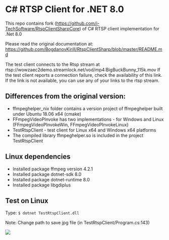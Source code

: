 # C# RTSP Client for .NET 8.0
This repo contains fork (https://github.com/i-TechSoftware/RtspClientSharpCore) of C# RTSP client implementation for .Net 8.0

Please read the original documentation at: https://github.com/BogdanovKirill/RtspClientSharp/blob/master/README.md

The test client connects to the Rtsp stream at rtsp://wowzaec2demo.streamlock.net/vod/mp4:BigBuckBunny_115k.mov
If the test client reports a connection failure, check the availability of this link.  If the link is not available, you can use any of your links to the rtsp stream.

## Differences from the original version:

- ffmpeghelper_nix folder contains a version project of ffmpeghelper built under Ubuntu 18.06 x64 (cmake)
- FFmpegVideoPInvoke has two implementations - for Windows and Linux (FFmpegVideoPInvokeWin, FFmpegVideoPInvokeLinux)
- TestRtspClient - test client for Linux x64 and Windows x64 platforms
- The compiled library ffmpeghelper.so is included in the project TestRtspClient

## Linux dependencies

- Installed package ffmpeg version 4.2.1
- Installed package dotnet-sdk 8.0
- Installed package dotnet-runtime 8.0
- Installed package libgdiplus

## Test on Linux

Type:
`$ dotnet TestRtspClient.dll`

Note: Change path to save jpg file (in TestRtspClient/Program.cs:143)

![](https://github.com/i-TechSoftware/RtspClientSharpCore/blob/master/LinuxTestConsole.jpg)

